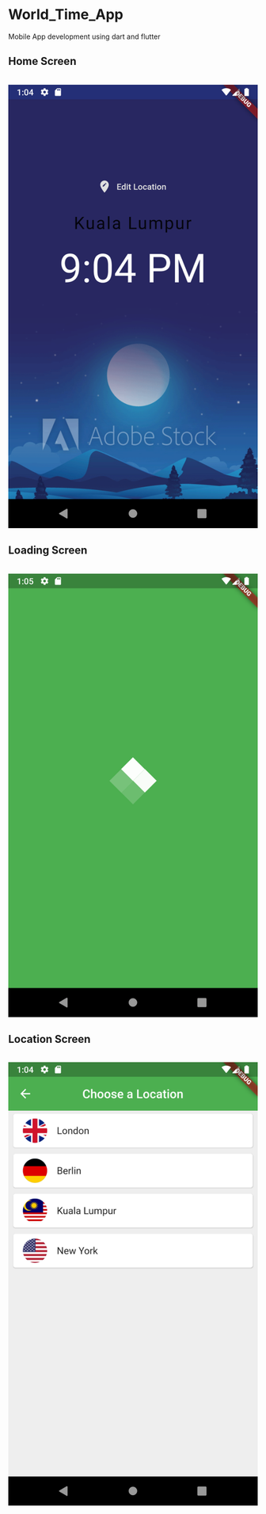 # World_Time_App
Mobile App development using dart and flutter 

## Home Screen
<br>![result](images/homescreen.png)</br>
## Loading Screen
<br>![result](images/loading.png)</br>
## Location Screen
<br>![result](images/location.png)</br>
